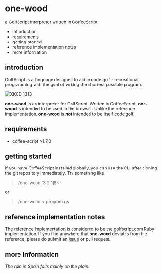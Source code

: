 one-wood
========

a GolfScript interpreter written in CoffeeScript

 * introduction
 * requirements
 * getting started
 * reference implementation notes
 * more information

introduction
------------

GolfScript is a language designed to aid in code golf - recreational
programming with the goal of writing the shortest possible program.

![XKCD 1313](http://imgs.xkcd.com/comics/regex_golf.png)

**one-wood** is an interpreter for GolfScript.  Written in
CoffeeScript, **one-wood** is intended to be used in the browser.
Unlike the reference implementation, **one-wood** is ***not*** intended
to be itself code golf.

requirements
------------

 * coffee-script >1.7.0

getting started
---------------

If you have CoffeeScript installed globally, you can use the CLI after
cloning the git repository immediately.  Try something like

  > ./one-wood '3 2 1]$~'

or

  > ./one-wood < program.gs

reference implementation notes
------------------------------

The reference implementation is considered to be the
[golfscript.com](http://www.golfscript.com) Ruby implementation.
If you find anywhere that **one-wood** deviates from the reference,
please do submit an
[issue](https://github.com/couchand/one-wood/issues) or pull request.

more information
----------------

*The rain in Spain falls mainly on the plain.*
